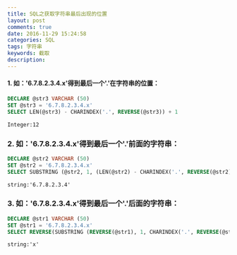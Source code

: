 ```yaml
---
title: SQL之获取字符串最后出现的位置
layout: post
comments: true
date: 2016-11-29 15:24:58
categories: SQL
tags: 字符串
keywords: 截取
description:
---
```


#### 1. 如：'6.7.8.2.3.4.x'得到最后一个'.'在字符串的位置：
```sql
DECLARE @str3 VARCHAR (50)
SET @str3 = '6.7.8.2.3.4.x' 
SELECT LEN(@str3) - CHARINDEX('.', REVERSE(@str3)) + 1
```
	Integer:12

<!-- more -->

### 2. 如：'6.7.8.2.3.4.x'得到最后一个'.'前面的字符串：
```sql
DECLARE @str2 VARCHAR (50)
SET @str2 = '6.7.8.2.3.4.x' 
SELECT SUBSTRING (@str2, 1, (LEN(@str2) - CHARINDEX('.', REVERSE(@str2)) ) )
```
	string:'6.7.8.2.3.4'

### 3. 如：'6.7.8.2.3.4.x'得到最后一个'.'后面的字符串：
```sql
DECLARE @str1 VARCHAR (50)
SET @str1 = '6.7.8.2.3.4.x' 
SELECT REVERSE(SUBSTRING (REVERSE(@str1), 1, CHARINDEX('.', REVERSE(@str1)) - 1) )
```
	string:'x'